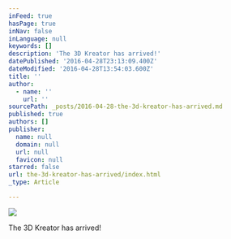 ```yaml
---
inFeed: true
hasPage: true
inNav: false
inLanguage: null
keywords: []
description: 'The 3D Kreator has arrived!'
datePublished: '2016-04-28T23:13:09.400Z'
dateModified: '2016-04-28T13:54:03.600Z'
title: ''
author:
  - name: ''
    url: ''
sourcePath: _posts/2016-04-28-the-3d-kreator-has-arrived.md
published: true
authors: []
publisher:
  name: null
  domain: null
  url: null
  favicon: null
starred: false
url: the-3d-kreator-has-arrived/index.html
_type: Article

---
```

![](https://the-grid-user-content.s3-us-west-2.amazonaws.com/e8ab942b-639f-4b8d-8dfe-d19201ed5c28.jpg)

The 3D Kreator has arrived!